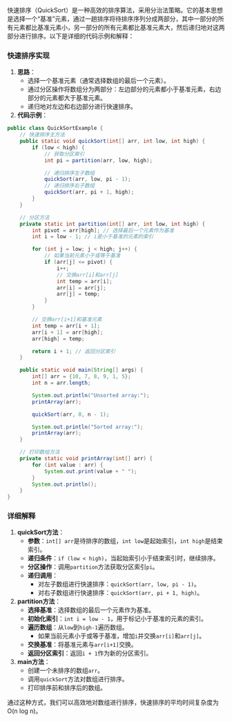 快速排序（QuickSort）是一种高效的排序算法，采用分治法策略。它的基本思想是选择一个“基准”元素，通过一趟排序将待排序序列分成两部分，其中一部分的所有元素都比基准元素小，另一部分的所有元素都比基准元素大，然后递归地对这两部分进行排序。以下是详细的代码示例和解释：

### 快速排序实现

1. **思路**：
    - 选择一个基准元素（通常选择数组的最后一个元素）。
    - 通过分区操作将数组分为两部分：左边部分的元素都小于基准元素，右边部分的元素都大于基准元素。
    - 递归地对左边和右边部分进行快速排序。
2. **代码示例**：

```java
public class QuickSortExample {  
    // 快速排序主方法  
    public static void quickSort(int[] arr, int low, int high) {  
        if (low < high) {  
            // 获取分区索引  
            int pi = partition(arr, low, high);  

            // 递归排序左子数组  
            quickSort(arr, low, pi - 1);  
            // 递归排序右子数组  
            quickSort(arr, pi + 1, high);  
        }  
    }  

    // 分区方法  
    private static int partition(int[] arr, int low, int high) {  
        int pivot = arr[high]; // 选择最后一个元素作为基准  
        int i = low - 1; // i是小于基准的元素的索引  

        for (int j = low; j < high; j++) {  
            // 如果当前元素小于或等于基准  
            if (arr[j] <= pivot) {  
                i++;  
                // 交换arr[i]和arr[j]  
                int temp = arr[i];  
                arr[i] = arr[j];  
                arr[j] = temp;  
            }  
        }  

        // 交换arr[i+1]和基准元素  
        int temp = arr[i + 1];  
        arr[i + 1] = arr[high];  
        arr[high] = temp;  

        return i + 1; // 返回分区索引  
    }  

    public static void main(String[] args) {  
        int[] arr = {10, 7, 8, 9, 1, 5};  
        int n = arr.length;  

        System.out.println("Unsorted array:");  
        printArray(arr);  

        quickSort(arr, 0, n - 1);  

        System.out.println("Sorted array:");  
        printArray(arr);  
    }  

    // 打印数组方法  
    private static void printArray(int[] arr) {  
        for (int value : arr) {  
            System.out.print(value + " ");  
        }  
        System.out.println();  
    }  
}
```

### 详细解释

1. **quickSort方法**：
    - **参数**：`int[] arr`是待排序的数组，`int low`是起始索引，`int high`是结束索引。
    - **递归条件**：`if (low < high)`，当起始索引小于结束索引时，继续排序。
    - **分区操作**：调用`partition`方法获取分区索引`pi`。
    - **递归调用**：
        - 对左子数组进行快速排序：`quickSort(arr, low, pi - 1)`。
        - 对右子数组进行快速排序：`quickSort(arr, pi + 1, high)`。
2. **partition方法**：
    - **选择基准**：选择数组的最后一个元素作为基准。
    - **初始化索引**：`int i = low - 1`，用于标记小于基准的元素的索引。
    - **遍历数组**：从`low`到`high-1`遍历数组。
        - 如果当前元素小于或等于基准，增加`i`并交换`arr[i]`和`arr[j]`。
    - **交换基准**：将基准元素与`arr[i+1]`交换。
    - **返回分区索引**：返回`i + 1`作为新的分区索引。
3. **main方法**：
    - 创建一个未排序的数组`arr`。
    - 调用`quickSort`方法对数组进行排序。
    - 打印排序前和排序后的数组。

通过这种方式，我们可以高效地对数组进行排序，快速排序的平均时间复杂度为O(n log n)。
